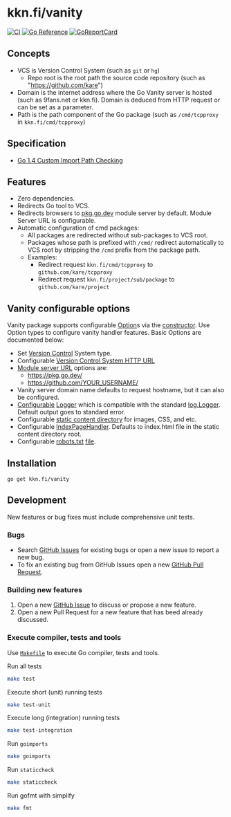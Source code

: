 # kkn.fi/vanity
[![CI](https://github.com/kare/vanity/workflows/CI/badge.svg)](https://github.com/kare/vanity/actions?query=workflow%3ACI)
[![Go Reference](https://pkg.go.dev/badge/kkn.fi/vanity.svg)](https://pkg.go.dev/kkn.fi/vanity)
[![GoReportCard](https://goreportcard.com/badge/kkn.fi/vanity)](https://goreportcard.com/report/kkn.fi/vanity)
    
## Concepts
- VCS is Version Control System (such as `git` or `hg`)
	- Repo root is the root path the source code repository (such as "https://github.com/kare")
- Domain is the internet address where the Go Vanity server is hosted (such as
  9fans.net or kkn.fi). Domain is deduced from HTTP request or can be set as a
  parameter.
- Path is the path component of the Go package (such as `/cmd/tcpproxy` in `kkn.fi/cmd/tcpproxy`)

## Specification
- [Go 1.4 Custom Import Path Checking](https://docs.google.com/document/d/1jVFkZTcYbNLaTxXD9OcGfn7vYv5hWtPx9--lTx1gPMs/edit)

## Features
- Zero dependencies.
- Redirects Go tool to VCS.
- Redirects browsers to [pkg.go.dev](https://pkg.go.dev) module server by default. Module Server URL is configurable.
- Automatic configuration of cmd packages:
	- All packages are redirected without sub-packages to VCS root.
	- Packages whose path is prefixed with `/cmd/` redirect automatically to VCS root by stripping the `/cmd` prefix from the package path.
	- Examples:
		- Redirect request `kkn.fi/cmd/tcpproxy` to `github.com/kare/tcpproxy`
		- Redirect request `kkn.fi/project/sub/package` to `github.com/kare/project`

## Vanity configurable options
Vanity package supports configurable [Option](https://pkg.go.dev/kkn.fi/vanity#Option)s via the [constructor](https://pkg.go.dev/kkn.fi/vanity#NewHandlerWithOptions). Use Option types to configure vanity handler features. Basic Options are documented below:
- Set [Version Control](https://pkg.go.dev/kkn.fi/vanity/#VCS) System type.
- Configurable [Version Control System HTTP URL](https://pkg.go.dev/kkn.fi/vanity/#VCSURL)
- [Module server URL](https://pkg.go.dev/kkn.fi/vanity/#ModuleServerURL) options are:
	- https://pkg.go.dev/
	- https://github.com/YOUR_USERNAME/
- Vanity server domain name defaults to request hostname, but it can also be configured.
- [Configurable](https://pkg.go.dev/kkn.fi/vanity/#Log) [Logger](https://pkg.go.dev/kkn.fi/vanity/#Logger) which is
  compatible with the standard [log.Logger](https://pkg.go.dev/log#Logger). Default output goes to standard error.
- Configurable [static content directory](https://pkg.go.dev/vanity/#StaticDir) for images, CSS, and etc.
- Configurable [IndexPageHandler](https://pkg.go.dev/vanity/#IndexPageHandler). Defaults to index.html file in the static content directory root.
- Configurable [robots.txt](https://pkg.go.dev/vanity/#RobotsTxt) [file](https://www.robotstxt.org).

## Installation
```
go get kkn.fi/vanity
```

## Development
New features or bug fixes must include comprehensive unit tests.

### Bugs
- Search [GitHub Issues](https://github.com/kare/kkn.fi-srv/issues) for existing bugs or open a new issue to report a new bug.
- To fix an existing bug from GitHub Issues open a new [GitHub Pull Request](https://github.com/kare/kkn.fi-srv/pulls).

### Building new features
1. Open a new [GitHub Issue](https://github.com/kare/kkn.fi-srv/issues) to discuss or propose a new feature.
1. Open a new Pull Request for a new feature that has beed already discussed.

### Execute compiler, tests and tools
Use [`Makefile`](https://github.com/kare/kkn.fi-srv/blob/main/Makefile) to execute Go compiler, tests and tools.

Run all tests
```bash
make test
```
Execute short (unit) running tests
```bash
make test-unit
```
Execute long (integration) running tests
```bash
make test-integration
```
Run `goimports`
```bash
make goimports
```
Run `staticcheck`
```bash
make staticcheck
```
Run gofmt with simplify
```bash
make fmt
```
